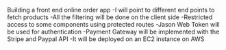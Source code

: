 Building a front end online order app
   -I will point to different end points to fetch products
   -All the filtering will be done on the client side
   -Restricted access to some components using protected routes
   -Jason Web Token will be used for authentication
   -Payment Gateway will be implemented with the Stripe and Paypal API
   -It will be deployed on an EC2 instance on AWS
